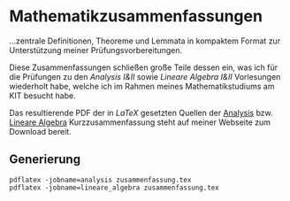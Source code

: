# Mathematikzusammenfassungen

…zentrale Definitionen, Theoreme und Lemmata in kompaktem Format zur Unterstützung meiner Prüfungsvorbereitungen.

Diese Zusammenfassungen schließen große Teile dessen ein, was ich für die Prüfungen zu den _Analysis I&II_ sowie _Lineare Algebra I&II_ Vorlesungen wiederholt habe, welche ich im Rahmen meines Mathematikstudiums am KIT besucht habe.

Das resultierende PDF der in _LaTeX_ gesetzten Quellen der [Analysis](https://static.kummerlaender.eu/media/ana12_zusammenfassung.pdf) bzw. [Lineare Algebra](https://static.kummerlaender.eu/media/la12_zusammenfassung.pdf) Kurzzusammenfassung steht auf meiner Webseite zum Download bereit.

## Generierung

	pdflatex -jobname=analysis zusammenfassung.tex
	pdflatex -jobname=lineare_algebra zusammenfassung.tex
